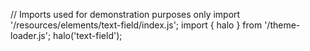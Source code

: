 <!--
type: template
name: text-field
-->
// Imports used for demonstration purposes only
import '/resources/elements/text-field/index.js';
import { halo } from '/theme-loader.js';
halo('text-field');

